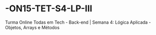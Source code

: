 # -ON15-TET-S4-LP-III
Turma Online Todas em Tech - Back-end | Semana 4: Lógica Aplicada - Objetos, Arrays e Métodos
